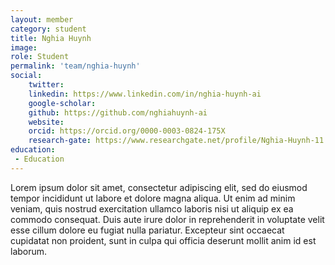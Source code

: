```yaml
---
layout: member
category: student
title: Nghia Huynh
image: 
role: Student
permalink: 'team/nghia-huynh'
social:
    twitter: 
    linkedin: https://www.linkedin.com/in/nghia-huynh-ai
    google-scholar: 
    github: https://github.com/nghiahuynh-ai
    website:
    orcid: https://orcid.org/0000-0003-0824-175X
    research-gate: https://www.researchgate.net/profile/Nghia-Huynh-11
education:
 - Education
---
```


Lorem ipsum dolor sit amet, consectetur adipiscing elit, sed do eiusmod tempor incididunt ut labore et dolore magna aliqua. Ut enim ad minim veniam, quis nostrud exercitation ullamco laboris nisi ut aliquip ex ea commodo consequat. Duis aute irure dolor in reprehenderit in voluptate velit esse cillum dolore eu fugiat nulla pariatur. Excepteur sint occaecat cupidatat non proident, sunt in culpa qui officia deserunt mollit anim id est laborum.
